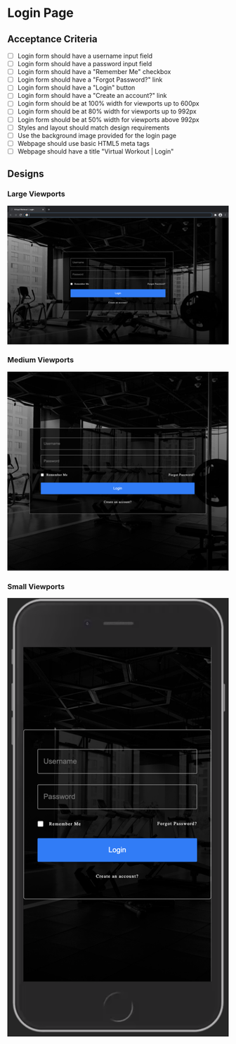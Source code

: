 # Login Page

## Acceptance Criteria

- [ ] Login form should have a username input field
- [ ] Login form should have a password input field
- [ ] Login form should have a "Remember Me" checkbox
- [ ] Login form should have a "Forgot Password?" link
- [ ] Login form should have a "Login" button
- [ ] Login form should have a "Create an account?" link
- [ ] Login form should be at 100% width for viewports up to 600px
- [ ] Login form should be at 80% width for viewports up to 992px
- [ ] Login form should be at 50% width for viewports above 992px
- [ ] Styles and layout should match design requirements
- [ ] Use the background image provided for the login page
- [ ] Webpage should use basic HTML5 meta tags
- [ ] Webpage should have a title "Virtual Workout | Login"

## Designs

### Large Viewports

![large-viewport](./large-viewport.png)

### Medium Viewports

![medium-viewport](./medium-viewport.png)

### Small Viewports

![small-viewport](./small-viewport.png)
